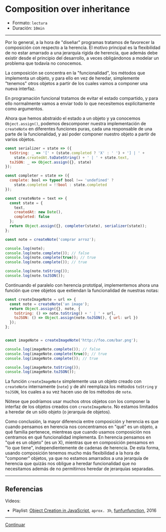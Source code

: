 # Composition over inheritance

* Formato: `lectura`
* Duración: `10min`

***

Por lo general, a la hora de "diseñar" programas tratamos de favorecer la
composición con respecto a la herencia. El motivo principal es la flexibilidad
de no estar amarrado a una jerarquía rígida de herencia, que además debe existir
desde el principio del desarrollo, a veces obligándonos a modelar un problema
que todavía no conocemos.

La composición se concentra en la "funcionalidad", los métodos que implementa
un objeto, y para ello en vez de heredar, simplemente "tenemos" otros objetos
a partir de los cuales vamos a componer una nueva interfaz.

En programación funcional tratamos de evitar el estado compartido, y para ello
normalmente vamos a enviar todo lo que necesitemos explícitamente como
argumentos.

Ahora que hemos abstraido el estado a un objeto y ya conocemos
`Object.assign()`, podemos descomponer nuestra implementación de `createNote` en
diferentes funciones puras, cada una responsable de una parte de la
funcionalidad, y así poder componer nuestro objeto a partir de varios objetos.

```js
const serializer = state => ({
  toString: _ => '[' + (state.completed ? 'X' : ' ') + '] | ' +
    state.createdAt.toDateString() + ' | ' + state.text,
  toJSON: _ => Object.assign({}, state)
});

const completer = state => ({
  complete: bool => typeof bool !== 'undefined' ?
    state.completed = !!bool : state.completed
});

const createNote = text => {
  const state = {
    text,
    createdAt: new Date(),
    completed: false
  };
  return Object.assign({}, completer(state), serializer(state));
};

const note = createNote('comprar arroz');

console.log(note);
console.log(note.complete()); // false
console.log(note.complete(true)); // true
console.log(note.complete()); // true

console.log(note.toString());
console.log(note.toJSON());
```

Continuando el paralelo con herencia prototipal, implementemos ahora una función
que cree objetos que extiendan la funcionalidad de nuestras notas:

```js
const createImageNote = url => {
  const note = createNote('an image');
  return Object.assign({}, note, {
    toString: () => note.toString() + ' | ' + url,
    toJSON: () => Object.assign(note.toJSON(), { url: url })
  });
};


const imageNote = createImageNote('http://foo.com/bar.png');

console.log(imageNote.complete()); // false
console.log(imageNote.complete(true)); // true
console.log(imageNote.complete()); // true

console.log(imageNote.toString());
console.log(imageNote.toJSON());
```

La función `createImageNote` simplemente usa un objeto creado con `createNote`
internamente (`note`) y de ahí reemplaza los métodos `toString` y `toJSON`, los
cuales a su vez hacen uso de los métodos de `note`.

Nótese que podríamos usar muchos otros objetos con los componer la interfaz de
los objetos creados con `createImageNote`. No estamos limitados a heredar de
un sólo objeto (o jerarquía de objetos).

Como conclusión, la mayor diferencia entre composición y herencia es que cuando
pensamos en herencia nos concentramos en "qué" es un objeto, a qué familia
pertenece, mientreas que cuando usamos composición nos centramos en qué
funcionalidad implementa. En herencia pensamos en "qué es un objeto" (es un X),
mientras que en composición pensamos en "lo que tiene", independientemente de
cadenas de herencia. De esta forma, usando composición tenemos mucho más
flexibilidad a la hora de "componer" objetos, ya que no estamos amarrados a una
jerarquía de herencia que quizás nos obligue a heredar funcionalidad que no
necesitamos además de no permitirnos heredar de jerarquías separadas.

***

## Referencias

Videos:

* Playlist: [Object Creation in JavaScript](https://www.youtube.com/playlist?list=PL0zVEGEvSaeHBZFy6Q8731rcwk0Gtuxub),
  `aprox. 3h`, [funfunfunction](https://www.youtube.com/channel/UCO1cgjhGzsSYb1rsB4bFe4Q),
  2016

***

[Continuar](05-exercises.md)
